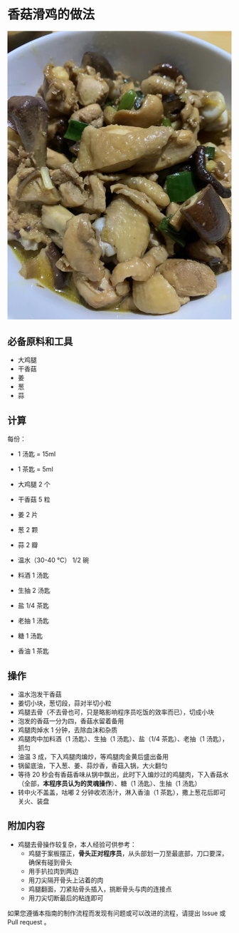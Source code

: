 # 香菇滑鸡的做法

![香菇滑鸡](./香菇滑鸡.jpg)

## 必备原料和工具

- 大鸡腿
- 干香菇
- 姜
- 葱
- 蒜

## 计算

每份：

- 1 汤匙 = 15ml
- 1 茶匙 = 5ml

- 大鸡腿 2 个
- 干香菇 5 粒
- 姜 2 片
- 葱 2 颗
- 蒜 2 瓣
- 温水（30-40 ℃） 1/2 碗
- 料酒 1 汤匙
- 生抽 2 汤匙
- 盐 1/4 茶匙
- 老抽 1 汤匙
- 糖 1 汤匙
- 香油 1 茶匙

## 操作

- 温水泡发干香菇
- 姜切小块，葱切段，蒜对半切小粒
- 鸡腿去骨（不去骨也可，只是略影响程序员吃饭的效率而已），切成小块
- 泡发的香菇一分为四，香菇水留着备用
- 鸡腿肉焯水 1 分钟，去除血沫和杂质
- 鸡腿肉中加料酒（1 汤匙）、生抽（1 汤匙）、盐（1/4 茶匙）、老抽（1 汤匙），抓匀
- 油温 3 成，下入鸡腿肉煸炒，等鸡腿肉金黄后盛出备用
- 锅留底油，下入葱、姜、蒜炒香，香菇入锅，大火翻匀
- 等待 20 秒会有香菇香味从锅中飘出，此时下入煸炒过的鸡腿肉，下入香菇水（全部，**本程序员认为的灵魂操作**）、糖（1 汤匙）、生抽（1 汤匙）
- 转中火不盖盖，咕嘟 2 分钟收浓汤汁，淋入香油（1 茶匙），撒上葱花后即可关火、装盘

## 附加内容

- 鸡腿去骨操作较复杂，本人经验可供参考：
  * 鸡腿于案板摆正，**骨头正对程序员**，从头部划一刀至最底部，刀口要深，确保有碰到骨头
  * 用手扒拉肉到两边
  * 用刀尖隔开骨头上沾着的肉
  * 鸡腿翻面，刀紧贴骨头插入，挑断骨头与肉的连接点
  * 用刀尖切断最后的粘连即可

如果您遵循本指南的制作流程而发现有问题或可以改进的流程，请提出 Issue 或 Pull request 。
